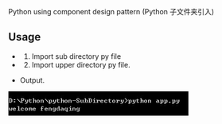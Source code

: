 
Python using component design pattern (Python 子文件夹引入)

## Usage
* 1. Import sub directory py file 
* 2. Import upper directory py file.

* Output.
<img src="https://raw.githubusercontent.com/DaqingFeng/python-SubDirectory/master/picture/runingpage.png">

